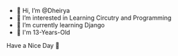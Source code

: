 - 👋 Hi, I’m @Dheirya
- 👀 I’m interested in Learning Circutry and Programming
- 🌱 I’m currently learning Django
- 🧒 I'm 13-Years-Old

Have a Nice Day 👋
